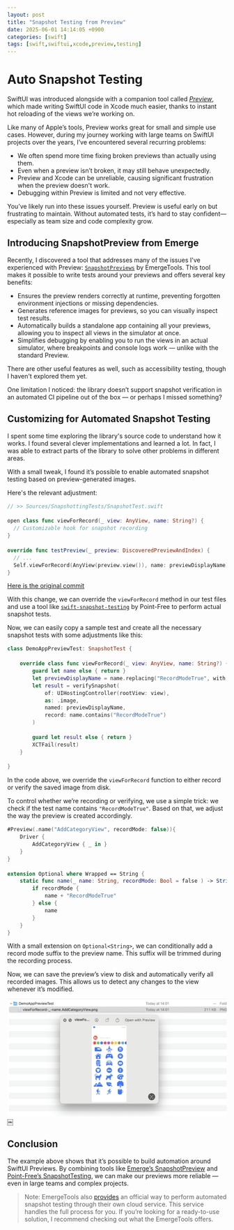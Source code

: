 ```yaml
---
layout: post
title: "Snapshot Testing from Preview"
date: 2025-06-01 14:14:05 +0900
categories: [swift]
tags: [swift,swiftui,xcode,preview,testing]
---
```


# Auto Snapshot Testing

SwiftUI was introduced alongside with a companion tool called *[Preview](https://developer.apple.com/documentation/swiftui/previews-in-xcode)*, which made writing SwiftUI code in Xcode much easier, thanks to instant hot reloading of the views we’re working on.

Like many of Apple’s tools, Preview works great for small and simple use cases. However, during my journey working with large teams on SwiftUI projects over the years, I’ve encountered several recurring problems:

- We often spend more time fixing broken previews than actually using them.
- Even when a preview isn’t broken, it may still behave unexpectedly.
- Preview and Xcode can be unreliable, causing significant frustration when the preview doesn't work.
- Debugging within Preview is limited and not very effective.

You’ve likely run into these issues yourself. Preview is useful early on but frustrating to maintain. Without automated tests, it’s hard to stay confident—especially as team size and code complexity grow.

## Introducing SnapshotPreview from Emerge

Recently, I discovered a tool that addresses many of the issues I've experienced with Preview: [`SnapshotPreviews`](https://github.com/EmergeTools/SnapshotPreviews) by EmergeTools. This tool makes it possible to write tests around your previews and offers several key benefits:

- Ensures the preview renders correctly at runtime, preventing forgotten environment injections or missing dependencies.
- Generates reference images for previews, so you can visually inspect test results.
- Automatically builds a standalone app containing all your previews, allowing you to inspect all views in the simulator at once.
- Simplifies debugging by enabling you to run the views in an actual simulator, where breakpoints and console logs work — unlike with the standard Preview.

There are other useful features as well, such as accessibility testing, though I haven't explored them yet.

One limitation I noticed: the library doesn’t support snapshot verification in an automated CI pipeline out of the box — or perhaps I missed something?

## Customizing for Automated Snapshot Testing

I spent some time exploring the library's source code to understand how it works. I found several clever implementations and learned a lot. In fact, I was able to extract parts of the library to solve other problems in different areas. 

With a small tweak, I found it’s possible to enable automated snapshot testing based on preview-generated images.

Here's the relevant adjustment:

```swift
// >> Sources/SnapshottingTests/SnapshotTest.swift

open class func viewForRecord(_ view: AnyView, name: String?) {
  // Customizable hook for snapshot recording
}

override func testPreview(_ preview: DiscoveredPreviewAndIndex) {
  // ...
  Self.viewForRecord(AnyView(preview.view()), name: previewDisplayName)
}
```
[Here is the original commit](https://github.com/ambas/SnapshotPreviews/commit/7ec51631760446d308425f876fca1b962a828062#diff-ec2efc3fbf7d7fb61842e6752102cc3c3f9d74ef7826921d6db1869cac2f5f0c)

With this change, we can override the `viewForRecord` method in our test files and use a tool like [`swift-snapshot-testing`](https://github.com/pointfreeco/swift-snapshot-testing) by Point-Free to perform actual snapshot tests.

Now, we can easily copy a sample test and create all the necessary snapshot tests with some adjustments like this:

```swift
class DemoAppPreviewTest: SnapshotTest {

    override class func viewForRecord(_ view: AnyView, name: String?) {
        guard let name else { return }
        let previewDisplayName = name.replacing("RecordModeTrue", with: "")
        let result = verifySnapshot(
            of: UIHostingController(rootView: view),
            as: .image,
            named: previewDisplayName,
            record: name.contains("RecordModeTrue")
        )

        guard let result else { return }
        XCTFail(result)
    }

}
```

In the code above, we override the `viewForRecord` function to either record or verify the saved image from disk.

To control whether we’re recording or verifying, we use a simple trick: we check if the test name contains `"RecordModeTrue"`. Based on that, we adjust the way the preview is created accordingly.

```swift
#Preview(.name("AddCategoryView", recordMode: false)){
    Driver {
        AddCategoryView { _ in }
    }
}

extension Optional where Wrapped == String {
    static func name(_ name: String, recordMode: Bool = false ) -> String {
        if recordMode {
            name + "RecordModeTrue"
        } else {
            name
        }
    }
}
```

With a small extension on `Optional<String>`, we can conditionally add a record mode suffix to the preview name. This suffix will be trimmed during the recording process.

Now, we can save the preview’s view to disk and automatically verify all recorded images. This allows us to detect any changes to the view whenever it’s modified.

![Record Example](/assets/2025-06-01-record-exmaple.png)￼


## Conclusion

The example above shows that it’s possible to build automation around SwiftUI Previews. By combining tools like [Emerge’s SnapshotPreview](https://github.com/EmergeTools/SnapshotPreviews) and [Point-Free’s SnapshotTesting](https://github.com/pointfreeco/swift-snapshot-testing), we can make our previews more reliable — even in large teams and complex projects.

> Note: EmergeTools also [provides](https://www.emergetools.com/#snapshots) an official way to perform automated snapshot testing through their own cloud service. This service handles the full process for you. If you’re looking for a ready-to-use solution, I recommend checking out what the EmergeTools offers.



